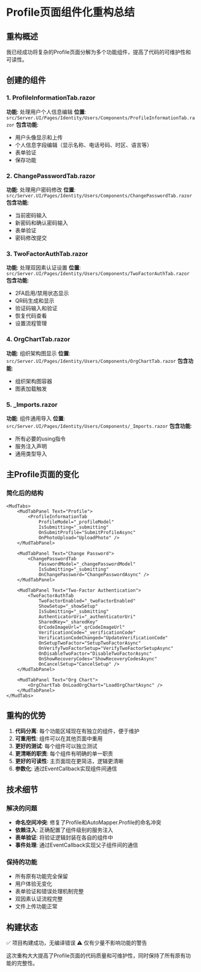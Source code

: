 # Profile页面组件化重构总结

## 重构概述

我已经成功将复杂的Profile页面分解为多个功能组件，提高了代码的可维护性和可读性。

## 创建的组件

### 1. ProfileInformationTab.razor
**功能**: 处理用户个人信息编辑
**位置**: `src/Server.UI/Pages/Identity/Users/Components/ProfileInformationTab.razor`
**包含功能**:
- 用户头像显示和上传
- 个人信息字段编辑（显示名称、电话号码、时区、语言等）
- 表单验证
- 保存功能

### 2. ChangePasswordTab.razor
**功能**: 处理用户密码修改
**位置**: `src/Server.UI/Pages/Identity/Users/Components/ChangePasswordTab.razor`
**包含功能**:
- 当前密码输入
- 新密码和确认密码输入
- 表单验证
- 密码修改提交

### 3. TwoFactorAuthTab.razor
**功能**: 处理双因素认证设置
**位置**: `src/Server.UI/Pages/Identity/Users/Components/TwoFactorAuthTab.razor`
**包含功能**:
- 2FA启用/禁用状态显示
- QR码生成和显示
- 验证码输入和验证
- 恢复代码查看
- 设置流程管理

### 4. OrgChartTab.razor
**功能**: 组织架构图显示
**位置**: `src/Server.UI/Pages/Identity/Users/Components/OrgChartTab.razor`
**包含功能**:
- 组织架构图容器
- 图表加载触发

### 5. _Imports.razor
**功能**: 组件通用导入
**位置**: `src/Server.UI/Pages/Identity/Users/Components/_Imports.razor`
**包含功能**:
- 所有必要的using指令
- 服务注入声明
- 通用类型导入

## 主Profile页面的变化

### 简化后的结构
```razor
<MudTabs>
    <MudTabPanel Text="Profile">
        <ProfileInformationTab 
            ProfileModel="_profileModel" 
            IsSubmitting="_submitting"
            OnSubmitProfile="SubmitProfileAsync"
            OnPhotoUpload="UploadPhoto" />
    </MudTabPanel>

    <MudTabPanel Text="Change Password">
        <ChangePasswordTab 
            PasswordModel="_changePasswordModel" 
            IsSubmitting="_submitting"
            OnChangePassword="ChangePasswordAsync" />
    </MudTabPanel>

    <MudTabPanel Text="Two-Factor Authentication">
        <TwoFactorAuthTab 
            TwoFactorEnabled="_twoFactorEnabled"
            ShowSetup="_showSetup"
            IsSubmitting="_submitting"
            AuthenticatorUri="_authenticatorUri"
            SharedKey="_sharedKey"
            QrCodeImageUrl="_qrCodeImageUrl"
            VerificationCode="_verificationCode"
            VerificationCodeChanged="UpdateVerificationCode"
            OnSetupTwoFactor="SetupTwoFactorAsync"
            OnVerifyTwoFactorSetup="VerifyTwoFactorSetupAsync"
            OnDisableTwoFactor="DisableTwoFactorAsync"
            OnShowRecoveryCodes="ShowRecoveryCodesAsync"
            OnCancelSetup="CancelSetup" />
    </MudTabPanel>

    <MudTabPanel Text="Org Chart">
        <OrgChartTab OnLoadOrgChart="LoadOrgChartAsync" />
    </MudTabPanel>
</MudTabs>
```

## 重构的优势

1. **代码分离**: 每个功能区域现在有独立的组件，便于维护
2. **可重用性**: 组件可以在其他页面中重用
3. **更好的测试**: 每个组件可以独立测试
4. **更清晰的职责**: 每个组件有明确的单一职责
5. **更好的可读性**: 主页面现在更简洁，逻辑更清晰
6. **参数化**: 通过EventCallback实现组件间通信

## 技术细节

### 解决的问题
- **命名空间冲突**: 修复了Profile和AutoMapper.Profile的命名冲突
- **依赖注入**: 正确配置了组件级别的服务注入
- **表单验证**: 将验证逻辑封装在各自的组件中
- **事件处理**: 通过EventCallback实现父子组件间的通信

### 保持的功能
- 所有原有功能完全保留
- 用户体验无变化
- 表单验证和错误处理机制完整
- 双因素认证流程完整
- 文件上传功能正常

## 构建状态
✅ 项目构建成功，无编译错误
⚠️ 仅有少量不影响功能的警告

这次重构大大提高了Profile页面的代码质量和可维护性，同时保持了所有原有功能的完整性。
